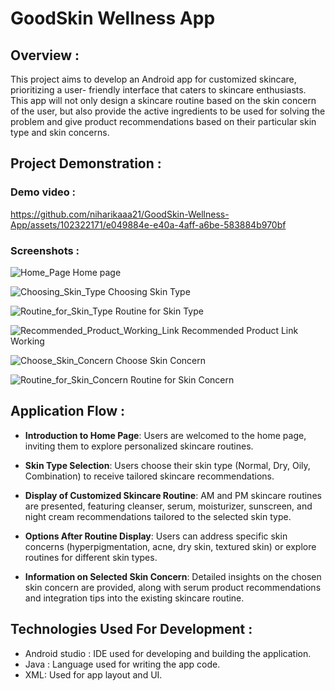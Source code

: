 # GoodSkin Wellness App

## Overview :
This project aims to develop an Android app for customized skincare, prioritizing a user- friendly interface that caters to skincare enthusiasts. This app will not only design a skincare routine based on the skin concern of the user, but also provide the active ingredients to be used for solving the problem and give product recommendations based on their particular skin type and skin concerns.

## Project Demonstration :

### Demo video :
https://github.com/niharikaaa21/GoodSkin-Wellness-App/assets/102322171/e049884e-e40a-4aff-a6be-583884b970bf

### Screenshots :

![Home_Page](https://github.com/niharikaaa21/GoodSkin-Wellness-App/assets/102322171/16346f37-5fd9-4d7d-b21a-ac88adeed4f8)
Home page

![Choosing_Skin_Type](https://github.com/niharikaaa21/GoodSkin-Wellness-App/assets/102322171/7ff0da66-8645-4ad5-8bfc-a3df10b664e2)
Choosing Skin Type

![Routine_for_Skin_Type](https://github.com/niharikaaa21/GoodSkin-Wellness-App/assets/102322171/ab63bf54-5f97-456f-94d6-69fb5a1771f8)
Routine for Skin Type

![Recommended_Product_Working_Link](https://github.com/niharikaaa21/GoodSkin-Wellness-App/assets/102322171/179b3bf1-1376-4ee6-8ed4-dff33ef1cc11)
Recommended Product Link Working

![Choose_Skin_Concern](https://github.com/niharikaaa21/GoodSkin-Wellness-App/assets/102322171/f6cac6e0-40a9-4944-9593-f02a89985479)
Choose Skin Concern

![Routine_for_Skin_Concern](https://github.com/niharikaaa21/GoodSkin-Wellness-App/assets/102322171/bcb4d0a5-085a-4664-89ef-4666e0fbe5ea)
Routine for Skin Concern

## Application Flow :

- **Introduction to Home Page**:
  Users are welcomed to the home page, inviting them to explore personalized skincare routines.

- **Skin Type Selection**:
  Users choose their skin type (Normal, Dry, Oily, Combination) to receive tailored skincare recommendations.

- **Display of Customized Skincare Routine**:
  AM and PM skincare routines are presented, featuring cleanser, serum, moisturizer, sunscreen, and night cream recommendations tailored to the selected skin type.

- **Options After Routine Display**:
  Users can address specific skin concerns (hyperpigmentation, acne, dry skin, textured skin) or explore routines for different skin types.

- **Information on Selected Skin Concern**:
  Detailed insights on the chosen skin concern are provided, along with serum product recommendations and integration tips into the existing skincare routine.

## Technologies Used For Development :

- Android studio : IDE used for developing and building the application.
- Java : Language used for writing the app code.
- XML: Used for app layout and UI.





